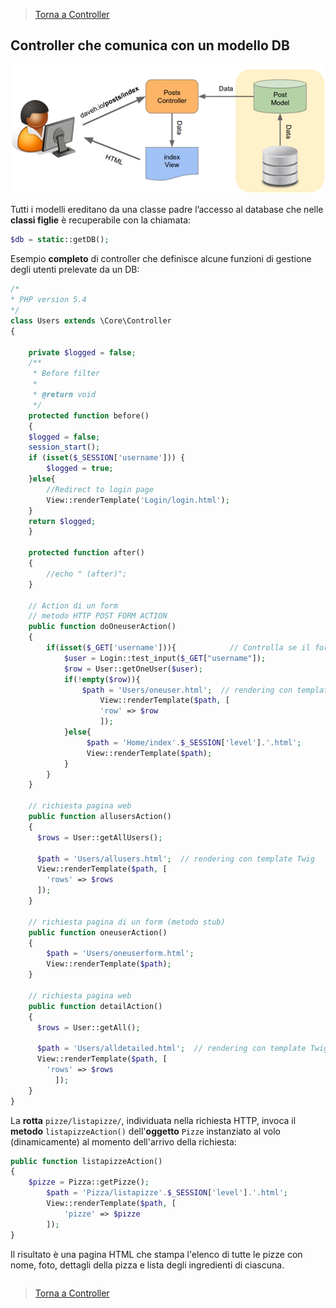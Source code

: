>[Torna a Controller](controller.md) 

## Controller che comunica con un modello DB

![modeldb](modeldb.png) 

Tutti i modelli ereditano da una classe padre l’accesso al database che nelle **classi figlie** è recuperabile con la chiamata:
```PHP 
$db = static::getDB();
```

Esempio **completo** di controller che definisce alcune funzioni di gestione degli utenti prelevate da un DB:

```PHP
/*
* PHP version 5.4
*/
class Users extends \Core\Controller
{

    private $logged = false;
	/**
     * Before filter
     *
     * @return void
     */
    protected function before()
    {
	$logged = false;
	session_start();
	if (isset($_SESSION['username'])) {
		$logged = true;
	}else{
		//Redirect to login page
		View::renderTemplate('Login/login.html');
	}
	return $logged;
    }
    
    protected function after()
    {
        //echo " (after)";
    }

    // Action di un form
    // metodo HTTP POST FORM ACTION
    public function doOneuserAction()
    {
        if(isset($_GET['username'])){			 // Controlla se il form è stato sottomesso
    		$user = Login::test_input($_GET["username"]);
    		$row = User::getOneUser($user);
    		if(!empty($row)){
    		    $path = 'Users/oneuser.html';  // rendering con template Twig
               	    View::renderTemplate($path, [
                	'row' => $row
                    ]);  
    		}else{
    		     $path = 'Home/index'.$_SESSION['level'].'.html';
    		     View::renderTemplate($path);
    		}
        }
    }

    // richiesta pagina web
    public function allusersAction()
    {
	  $rows = User::getAllUsers();
	  
	  $path = 'Users/allusers.html';  // rendering con template Twig
	  View::renderTemplate($path, [
		'rows' => $rows
	  ]);  
    }
	
    // richiesta pagina di un form (metodo stub)
    public function oneuserAction()
    {
        $path = 'Users/oneuserform.html';
        View::renderTemplate($path);
    }
	
    // richiesta pagina web
    public function detailAction()
    {
	  $rows = User::getAll();
	  
	  $path = 'Users/alldetailed.html';  // rendering con template Twig
	  View::renderTemplate($path, [
		'rows' => $rows
          ]);  
    }
}
```
La **rotta** ```pizze/listapizze/```, individuata nella richiesta HTTP, invoca il **metodo** ```listapizzeAction()``` dell'**oggetto** ```Pizze``` instanziato al volo (dinamicamente) al momento dell'arrivo della richiesta:

```PHP 
public function listapizzeAction()
{
	$pizze = Pizza::getPizze();
        $path = 'Pizza/listapizze'.$_SESSION['level'].'.html';
        View::renderTemplate($path, [
            'pizze' => $pizze
        ]);  
}
```
Il risultato è una pagina HTML che stampa l'elenco di tutte le pizze con nome, foto, dettagli della pizza e lista degli ingredienti di ciascuna.
```PHP 

```
>[Torna a Controller](controller.md)
